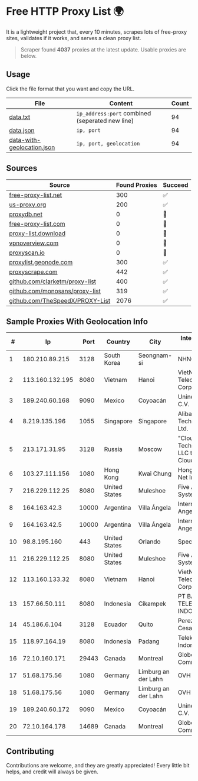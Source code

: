 
# Free HTTP Proxy List 🌍

It is a lightweight project that, every 10 minutes, scrapes lots of free-proxy sites, validates if it works, and serves a clean proxy list.


> Scraper found **4037** proxies at the latest update. Usable proxies are below.

## Usage

Click the file format that you want and copy the URL.


|File|Content|Count|
|----|-------|-----|
|[data.txt](https://raw.githubusercontent.com/themiralay/Proxy-List-World/master/data.txt)|`ip_address:port` combined (seperated new line)|94|
|[data.json](https://raw.githubusercontent.com/themiralay/Proxy-List-World/master/data.json)|`ip, port`|94|
|[data-with-geolocation.json](https://raw.githubusercontent.com/themiralay/Proxy-List-World/master/data-with-geolocation.json)|`ip, port, geolocation`|94|

## Sources

|Source|Found Proxies|Succeed|
|------|-------------|-------|
|[free-proxy-list.net](https://free-proxy-list.net)|300|✅|
|[us-proxy.org](https://www.us-proxy.org)|200|✅|
|[proxydb.net](http://proxydb.net)|0|🚫|
|[free-proxy-list.com](https://free-proxy-list.com/?page=&port=&type%5B%5D=http&type%5B%5D=https&up_time=0&search=Search)|0|🚫|
|[proxy-list.download](https://www.proxy-list.download/HTTP)|0|🚫|
|[vpnoverview.com](https://vpnoverview.com/privacy/anonymous-browsing/free-proxy-servers)|0|🚫|
|[proxyscan.io](https://www.proxyscan.io)|0|🚫|
|[proxylist.geonode.com](https://proxylist.geonode.com/api/proxy-list?limit=300&page=1&sort_by=lastChecked&sort_type=desc&protocols=http,https)|300|✅|
|[proxyscrape.com](https://api.proxyscrape.com/v2/?request=displayproxies&protocol=http&timeout=10000&country=all&ssl=all&anonymity=all)|442|✅|
|[github.com/clarketm/proxy-list](https://raw.githubusercontent.com/clarketm/proxy-list/master/proxy-list-raw.txt)|400|✅|
|[github.com/monosans/proxy-list](https://raw.githubusercontent.com/monosans/proxy-list/main/proxies/http.txt)|319|✅|
|[github.com/TheSpeedX/PROXY-List](https://raw.githubusercontent.com/TheSpeedX/PROXY-List/master/http.txt)|2076|✅|


## Sample Proxies With Geolocation Info

|#|Ip|Port|Country|City|Internet Service Provider|
|-|--|----|-------|----|-------------------------|
|1|180.210.89.215|3128|South Korea|Seongnam-si|NHNCLOUD|
|2|113.160.132.195|8080|Vietnam|Hanoi|VietNam Post and Telecom Corporation|
|3|189.240.60.168|9090|Mexico|Coyoacán|Uninet S.A. de C.V.|
|4|8.219.135.196|1055|Singapore|Singapore|Alibaba (US) Technology Co., Ltd.|
|5|213.171.31.95|3128|Russia|Moscow|"Cloud Technologies" LLC trading as Cloud.ru|
|6|103.27.111.156|1080|Hong Kong|Kwai Chung|Hong Kong San Ai Net Int'l Limited|
|7|216.229.112.25|8080|United States|Muleshoe|Five Area Systems, LLC|
|8|164.163.42.3|10000|Argentina|Villa Ángela|Interret Villa Angela SRL|
|9|164.163.42.5|10000|Argentina|Villa Ángela|Interret Villa Angela SRL|
|10|98.8.195.160|443|United States|Orlando|Spectrum|
|11|216.229.112.25|8080|United States|Muleshoe|Five Area Systems, LLC|
|12|113.160.133.32|8080|Vietnam|Hanoi|VietNam Post and Telecom Corporation|
|13|157.66.50.111|8080|Indonesia|Cikampek|PT BARAYA TELEKOMUNIKASI INDONESIA|
|14|45.186.6.104|3128|Ecuador|Quito|Perez Tito Julio Cesar|
|15|118.97.164.19|8080|Indonesia|Padang|Telekomunikasi Indonesia|
|16|72.10.160.171|29443|Canada|Montreal|GloboTech Communications|
|17|51.68.175.56|1080|Germany|Limburg an der Lahn|OVH SAS|
|18|51.68.175.56|1080|Germany|Limburg an der Lahn|OVH SAS|
|19|189.240.60.172|9090|Mexico|Coyoacán|Uninet S.A. de C.V.|
|20|72.10.164.178|14689|Canada|Montreal|GloboTech Communications|



## Contributing

Contributions are welcome, and they are greatly appreciated! Every
little bit helps, and credit will always be given.

